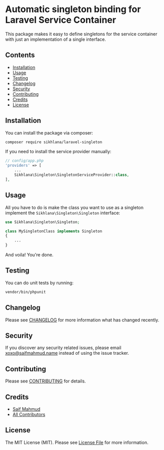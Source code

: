# Automatic singleton binding for Laravel Service Container

This package makes it easy to define singletons for the service container with just an implementation of a single interface.

## Contents

- [Installation](#installation)
- [Usage](#usage)
- [Testing](#testing)
- [Changelog](#changelog)
- [Security](#security)
- [Contributing](#contributing)
- [Credits](#credits)
- [License](#license)

## Installation

You can install the package via composer:

```bash
composer require sikhlana/laravel-singleton
```

If you need to install the service provider manually:

```php
// config/app.php
'providers' => [
    ...
    Sikhlana\Singleton\SingletonServiceProvider::class,
],
```

## Usage

All you have to do is make the class you want to use as a singleton implement the `Sikhlana\Singleton\Singleton` interface:

```php
use Sikhlana\Singleton\Singleton;

class MySingletonClass implements Singleton
{
    ...
}
```

And voila! You're done.

## Testing

You can do unit tests by running:

```bash
vendor/bin/phpunit
```

## Changelog

Please see [CHANGELOG](CHANGELOG.md) for more information what has changed recently.

## Security

If you discover any security related issues, please email xoxo@saifmahmud.name instead of using the issue tracker.

## Contributing

Please see [CONTRIBUTING](CONTRIBUTING.md) for details.

## Credits

- [Saif Mahmud](https://github.com/sikhlana)
- [All Contributors](../../contributors)

## License

The MIT License (MIT). Please see [License File](LICENSE.md) for more information.
